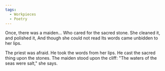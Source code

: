 ```yaml
---
tags:
  - Workpieces
  - Poetry
---
```


Once, there was a maiden...
	Who cared for the sacred stone.
		She cleaned it, and polished it,
			And though she could not read
				Its words came unbidden to her lips.

The priest was afraid.
	He took the words from her lips.
		He cast the sacred thing upon the stones.
			The maiden stood upon the cliff:
				"The waters of the seas were salt," she says.
